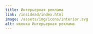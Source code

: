 ```yaml
---
title: Интерьерная реклама
link: /insidead/index.html
image: /assets/img/icons/interior.svg
alt: иконка Интерьерная реклама
---
```

